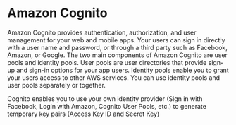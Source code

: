 # Amazon Cognito

Amazon Cognito provides authentication, authorization, and user management for your web and mobile apps. Your users can sign in directly with a user name and password, or through a third party such as Facebook, Amazon, or Google. The two main components of Amazon Cognito are user pools and identity pools. User pools are user directories that provide sign-up and sign-in options for your app users. Identity pools enable you to grant your users access to other AWS services. You can use identity pools and user pools separately or together.

Cognito enables you to use your own identity provider (Sign in with Facebook, Login with Amazon, Cognito User Pools, etc.) to generate temporary key pairs (Access Key ID and Secret Key)
